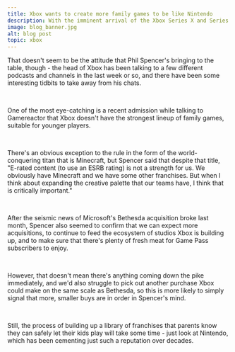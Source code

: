 ```yaml
---
title: Xbox wants to create more family games to be like Nintendo
description: With the imminent arrival of the Xbox Series X and Series S, you could probably forgive some of the big cheeses at Xbox for resting on their laurels a little and reflecting on a big launch.
image: blog_banner.jpg
alt: blog post
topic: xbox
---
```


That doesn't seem to be the attitude that Phil Spencer's bringing to the table, though - the head of Xbox has been talking to a few different podcasts and channels in the last week or so, and there have been some interesting tidbits to take away from his chats. 

<br />

One of the most eye-catching is a recent admission while talking to Gamereactor that Xbox doesn't have the strongest lineup of family games, suitable for younger players. 

<br />

There's an obvious exception to the rule in the form of the world-conquering titan that is Minecraft, but Spencer said that despite that title, "E-rated content (to use an ESRB rating) is not a strength for us. We obviously have Minecraft and we have some other franchises. But when I think about expanding the creative palette that our teams have, I think that is critically important."

<br />

After the seismic news of Microsoft's Bethesda acquisition broke last month, Spencer also seemed to confirm that we can expect more acquisitions, to continue to feed the ecosystem of studios Xbox is building up, and to make sure that there's plenty of fresh meat for Game Pass subscribers to enjoy. 

<br />

However, that doesn't mean there's anything coming down the pike immediately, and we'd also struggle to pick out another purchase Xbox could make on the same scale as Bethesda, so this is more likely to simply signal that more, smaller buys are in order in Spencer's mind. 

<br />

Still, the process of building up a library of franchises that parents know they can safely let their kids play will take some time - just look at Nintendo, which has been cementing just such a reputation over decades. 